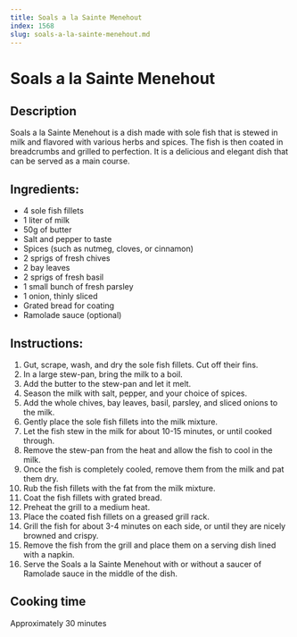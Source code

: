 ```yaml
---
title: Soals a la Sainte Menehout
index: 1568
slug: soals-a-la-sainte-menehout.md
---
```


# Soals a la Sainte Menehout

## Description
Soals a la Sainte Menehout is a dish made with sole fish that is stewed in milk and flavored with various herbs and spices. The fish is then coated in breadcrumbs and grilled to perfection. It is a delicious and elegant dish that can be served as a main course.

## Ingredients:
- 4 sole fish fillets
- 1 liter of milk
- 50g of butter
- Salt and pepper to taste
- Spices (such as nutmeg, cloves, or cinnamon)
- 2 sprigs of fresh chives
- 2 bay leaves
- 2 sprigs of fresh basil
- 1 small bunch of fresh parsley
- 1 onion, thinly sliced
- Grated bread for coating
- Ramolade sauce (optional)

## Instructions:
1. Gut, scrape, wash, and dry the sole fish fillets. Cut off their fins.
2. In a large stew-pan, bring the milk to a boil.
3. Add the butter to the stew-pan and let it melt.
4. Season the milk with salt, pepper, and your choice of spices.
5. Add the whole chives, bay leaves, basil, parsley, and sliced onions to the milk.
6. Gently place the sole fish fillets into the milk mixture.
7. Let the fish stew in the milk for about 10-15 minutes, or until cooked through.
8. Remove the stew-pan from the heat and allow the fish to cool in the milk.
9. Once the fish is completely cooled, remove them from the milk and pat them dry.
10. Rub the fish fillets with the fat from the milk mixture.
11. Coat the fish fillets with grated bread.
12. Preheat the grill to a medium heat.
13. Place the coated fish fillets on a greased grill rack.
14. Grill the fish for about 3-4 minutes on each side, or until they are nicely browned and crispy.
15. Remove the fish from the grill and place them on a serving dish lined with a napkin.
16. Serve the Soals a la Sainte Menehout with or without a saucer of Ramolade sauce in the middle of the dish.

## Cooking time
Approximately 30 minutes